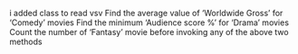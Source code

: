 i added class to read vsv
Find the average value of ‘Worldwide Gross’ for ‘Comedy’ movies
Find the minimum ‘Audience score %’ for ‘Drama’ movies
Count the number of ‘Fantasy’ movie before invoking any of the above two methods
